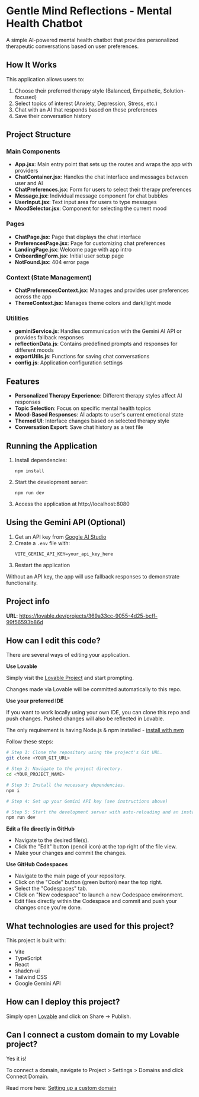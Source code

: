 # Gentle Mind Reflections - Mental Health Chatbot

A simple AI-powered mental health chatbot that provides personalized therapeutic conversations based on user preferences.

## How It Works

This application allows users to:
1. Choose their preferred therapy style (Balanced, Empathetic, Solution-focused)
2. Select topics of interest (Anxiety, Depression, Stress, etc.)
3. Chat with an AI that responds based on these preferences
4. Save their conversation history

## Project Structure

### Main Components

- **App.jsx**: Main entry point that sets up the routes and wraps the app with providers
- **ChatContainer.jsx**: Handles the chat interface and messages between user and AI
- **ChatPreferences.jsx**: Form for users to select their therapy preferences
- **Message.jsx**: Individual message component for chat bubbles
- **UserInput.jsx**: Text input area for users to type messages
- **MoodSelector.jsx**: Component for selecting the current mood

### Pages

- **ChatPage.jsx**: Page that displays the chat interface
- **PreferencesPage.jsx**: Page for customizing chat preferences
- **LandingPage.jsx**: Welcome page with app intro
- **OnboardingForm.jsx**: Initial user setup page
- **NotFound.jsx**: 404 error page

### Context (State Management)

- **ChatPreferencesContext.jsx**: Manages and provides user preferences across the app
- **ThemeContext.jsx**: Manages theme colors and dark/light mode

### Utilities

- **geminiService.js**: Handles communication with the Gemini AI API or provides fallback responses
- **reflectionData.js**: Contains predefined prompts and responses for different moods
- **exportUtils.js**: Functions for saving chat conversations
- **config.js**: Application configuration settings

## Features

- **Personalized Therapy Experience**: Different therapy styles affect AI responses
- **Topic Selection**: Focus on specific mental health topics
- **Mood-Based Responses**: AI adapts to user's current emotional state
- **Themed UI**: Interface changes based on selected therapy style
- **Conversation Export**: Save chat history as a text file

## Running the Application

1. Install dependencies:
   ```
   npm install
   ```

2. Start the development server:
   ```
   npm run dev
   ```

3. Access the application at http://localhost:8080

## Using the Gemini API (Optional)

1. Get an API key from [Google AI Studio](https://aistudio.google.com/app/apikey)
2. Create a `.env` file with:
   ```
   VITE_GEMINI_API_KEY=your_api_key_here
   ```
3. Restart the application

Without an API key, the app will use fallback responses to demonstrate functionality.

## Project info

**URL**: https://lovable.dev/projects/369a33cc-9055-4d25-bcff-99f56593b86d

## How can I edit this code?

There are several ways of editing your application.

**Use Lovable**

Simply visit the [Lovable Project](https://lovable.dev/projects/369a33cc-9055-4d25-bcff-99f56593b86d) and start prompting.

Changes made via Lovable will be committed automatically to this repo.

**Use your preferred IDE**

If you want to work locally using your own IDE, you can clone this repo and push changes. Pushed changes will also be reflected in Lovable.

The only requirement is having Node.js & npm installed - [install with nvm](https://github.com/nvm-sh/nvm#installing-and-updating)

Follow these steps:

```sh
# Step 1: Clone the repository using the project's Git URL.
git clone <YOUR_GIT_URL>

# Step 2: Navigate to the project directory.
cd <YOUR_PROJECT_NAME>

# Step 3: Install the necessary dependencies.
npm i

# Step 4: Set up your Gemini API key (see instructions above)

# Step 5: Start the development server with auto-reloading and an instant preview.
npm run dev
```

**Edit a file directly in GitHub**

- Navigate to the desired file(s).
- Click the "Edit" button (pencil icon) at the top right of the file view.
- Make your changes and commit the changes.

**Use GitHub Codespaces**

- Navigate to the main page of your repository.
- Click on the "Code" button (green button) near the top right.
- Select the "Codespaces" tab.
- Click on "New codespace" to launch a new Codespace environment.
- Edit files directly within the Codespace and commit and push your changes once you're done.

## What technologies are used for this project?

This project is built with:

- Vite
- TypeScript
- React
- shadcn-ui
- Tailwind CSS
- Google Gemini API

## How can I deploy this project?

Simply open [Lovable](https://lovable.dev/projects/369a33cc-9055-4d25-bcff-99f56593b86d) and click on Share -> Publish.

## Can I connect a custom domain to my Lovable project?

Yes it is!

To connect a domain, navigate to Project > Settings > Domains and click Connect Domain.

Read more here: [Setting up a custom domain](https://docs.lovable.dev/tips-tricks/custom-domain#step-by-step-guide)
